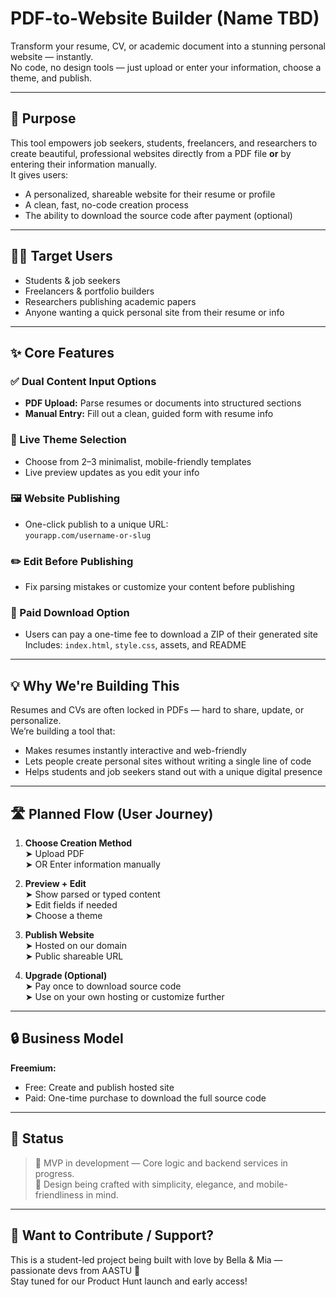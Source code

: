 # PDF-to-Website Builder (Name TBD)

Transform your resume, CV, or academic document into a stunning personal website — instantly.  
No code, no design tools — just upload or enter your information, choose a theme, and publish.

---

## 🎯 Purpose

This tool empowers job seekers, students, freelancers, and researchers to create beautiful, professional websites directly from a PDF file **or** by entering their information manually.  
It gives users:

-   A personalized, shareable website for their resume or profile
-   A clean, fast, no-code creation process
-   The ability to download the source code after payment (optional)

---

## 🧑‍💻 Target Users

-   Students & job seekers
-   Freelancers & portfolio builders
-   Researchers publishing academic papers
-   Anyone wanting a quick personal site from their resume or info

---

## ✨ Core Features

### ✅ Dual Content Input Options

-   **PDF Upload:** Parse resumes or documents into structured sections
-   **Manual Entry:** Fill out a clean, guided form with resume info

### 🎨 Live Theme Selection

-   Choose from 2–3 minimalist, mobile-friendly templates
-   Live preview updates as you edit your info

### 🖼️ Website Publishing

-   One-click publish to a unique URL:  
    `yourapp.com/username-or-slug`

### ✏️ Edit Before Publishing

-   Fix parsing mistakes or customize your content before publishing

### 💾 Paid Download Option

-   Users can pay a one-time fee to download a ZIP of their generated site  
    Includes: `index.html`, `style.css`, assets, and README

---

## 💡 Why We're Building This

Resumes and CVs are often locked in PDFs — hard to share, update, or personalize.  
We’re building a tool that:

-   Makes resumes instantly interactive and web-friendly
-   Lets people create personal sites without writing a single line of code
-   Helps students and job seekers stand out with a unique digital presence

---

## 🛣️ Planned Flow (User Journey)

1. **Choose Creation Method**  
   ➤ Upload PDF  
   ➤ OR Enter information manually

2. **Preview + Edit**  
   ➤ Show parsed or typed content  
   ➤ Edit fields if needed  
   ➤ Choose a theme

3. **Publish Website**  
   ➤ Hosted on our domain  
   ➤ Public shareable URL

4. **Upgrade (Optional)**  
   ➤ Pay once to download source code  
   ➤ Use on your own hosting or customize further

---

## 🔒 Business Model

**Freemium:**

-   Free: Create and publish hosted site
-   Paid: One-time purchase to download the full source code

---

## 📌 Status

> 🧪 MVP in development — Core logic and backend services in progress.  
> 🎨 Design being crafted with simplicity, elegance, and mobile-friendliness in mind.

---

## 💬 Want to Contribute / Support?

This is a student-led project being built with love by Bella & Mia — passionate devs from AASTU 💙  
Stay tuned for our Product Hunt launch and early access!
